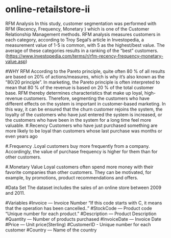 # online-retailstore-ii
RFM Analysis
In this study, customer segmentation was performed with RFM (Recency, Frequency, Monetary ) which is one of the Customer Relationship Management methods.
RFM analysis measures customers in each category, according to Troy Segal’s article in Investopedia, a measurement value of 1-5 is common, with 5 as the highest/best value. The average of these categories results in a ranking of the “best” customers. (https://www.investopedia.com/terms/r/rfm-recency-frequency-monetary-value.asp)

#WHY RFM
According to the Pareto principle, quite often 80 % of all results are based on 20% of actions/measures, which is why it’s also known as the “80/20 principle”. In marketing, the Pareto principle is often interpreted to mean that 80 % of the revenue is based on 20 % of the total customer base. RFM thereby determines characteristics that make up loyal, high-revenue customers.
Therefore, segmenting the customers who have different effects on the system is important in customer-based marketing. In this way, it can be ensured that the churn customer rejoins the system, the loyalty of the customers who have just entered the system is increased, or the customers who have been in the system for a long time feel more valuable.
#.Recency
Customers who have just purchased something are more likely to be loyal than customers whose last purchase was months or even years ago

#.Frequency
.Loyal customers buy more frequently from a company. Accordingly, the value of purchase frequency is higher for them than for other customers.

#.Monetary Value
Loyal customers often spend more money with their favorite companies than other customers. They can be motivated, for example, by promotions, product recommendations and offers. 

#Data Set
The dataset includes the sales of an online store between 2009 and 2011.

#Variables
#Invoice — Invoice Number “If this code starts with C, it means that the operation has been cancelled..”
#StockCode — Product code “Unique number for each product.” 
#Description — Product Description
#Quantity — Number of products purchased
#InvoiceDate — Invoice Date
#Price — Unit price(Sterling)
#CustomerID - Unique number for each customer
#Country — Name of the country 
